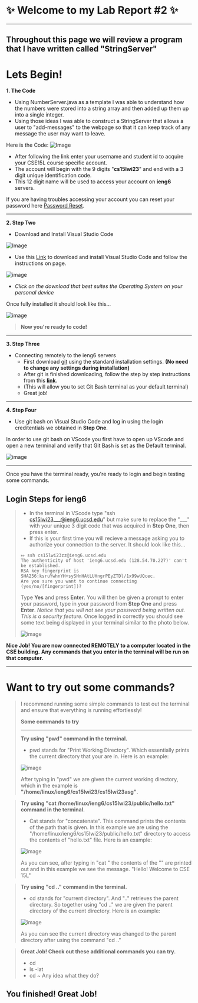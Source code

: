 # ✨ Welcome to my Lab Report #2 ✨
------------------------------------

## Throughout this page we will review a program that I have written called "StringServer" 

# Lets Begin!

**1. The Code**
- Using NumberServer.java as a template I was able to understand how the numbers were stored into a string array and then added up them up into a single integer.
- Using those ideas I was able to construct a StringServer that allows a user to "add-messages" to the webpage so that it can keep track of any message the user may want to leave.

Here is the Code:
![Image]()
* After following the link enter your username and student id to acquire your CSE15L course specific account.
* The account will begin with the 9 digits "**cs15lwi23**" and end with a 3 digit unique identification code.
* This 12 digit name will be used to access your account on **ieng6** servers.

If you are having troubles accessing your account you can reset your password here [Password Reset](https://docs.google.com/document/d/1hs7CyQeh-MdUfM9uv99i8tqfneos6Y8bDU0uhn1wqho/edit).

________________________________________________________________________________________________________________________________________________________

**2. Step Two**
- Download and Install Visual Studio Code

![Image](https://cdn.thenewstack.io/media/2021/10/4f0ac3e0-visual_studio_code.png)

  * Use this [Link](https://code.visualstudio.com/) to download and install Visual Studio Code and follow the instructions on page.

  ![image](https://user-images.githubusercontent.com/122570751/212203157-ac4ed01a-2f38-4263-937d-a0a5efffc4a8.png)
  
  
  * *Click on the download that best suites the Operating System on your personal device*
 
Once fully installed it should look like this...

![image](https://user-images.githubusercontent.com/122570751/212203634-2af23662-4cca-4578-9d13-faa76c3eac39.png)

> **Now you're ready to code!**

________________________________________________________________________________________________________________________________________________________


**3. Step Three**
- Connecting remotely to the ieng6 servers
  * First download [git](https://gitforwindows.org/) using the standard installation settings. **(No need to change any settings during installation)**
  * After git is finished downloading, follow the step by step instructions from this **[link](https://stackoverflow.com/questions/42606837/how-do-i-use-bash-on-windows-from-the-visual-studio-code-integrated-terminal/50527994#50527994)**.
  * (This will allow you to set Git Bash terminal as your default terminal)
  * Great job!
 
________________________________________________________________________________________________________________________________________________________


**4. Step Four**
- Use git bash on Visual Studio Code and log in using the login creditentials we obtained in **Step One**.

In order to use git bash on VScode you first have to open up VScode and open a new terminal and verify that Git Bash is set as the Default terminal. 

![image](https://user-images.githubusercontent.com/122570751/212206604-c444d328-f691-4054-9a4f-131983279ecb.png)

________________________________________________________________________________________________________________________________________________________


Once you have the terminal ready, you're ready to login and begin testing some commands.

## Login Steps for **ieng6**
> - In the terminal in VScode type "ssh cs15lwi23___@ieng6.ucsd.edu" but make sure to replace the "___" with your unique 3 digit code that was acquired in **Step One**, then press enter.
> - If this is your first time you will recieve a message asking you to authorize your connection to the server. It should look like this...
> ```
> ⤇ ssh cs15lwi23zz@ieng6.ucsd.edu
> The authenticity of host 'ieng6.ucsd.edu (128.54.70.227)' can't be established.
> RSA key fingerprint is SHA256:ksruYwhnYH+sySHnHAtLUHngrPEyZTDl/1x99wUQcec.
> Are you sure you want to continue connecting (yes/no/[fingerprint])? 
> ```
> Type **Yes** and press **Enter**.
> You will then be given a prompt to enter your password, type in your password from **Step One** and press **Enter**.
> *Notice that you will not see your password being written out. This is a security feature.*
> Once logged in correctly you should see some text being displayed in your terminal similar to the photo below.
>
> ![image](https://user-images.githubusercontent.com/122570751/212208288-a6695f5e-5af2-4e35-b394-e120428238a9.png)
>

**Nice Job! You are now connected REMOTELY to a computer located in the CSE building.**
**Any commands that you enter in the terminal will be run on that computer.**

________________________________________________________________________________________________________________________________________________________


# **Want to try out some commands?**

> I recommend running some simple commands to test out the terminal and ensure that everything is running effortlessly!
> 
> **Some commands to try**
> ________________________
>
>  **Try using "pwd" command in the terminal.**
>    * pwd stands for "Print Working Directory". Which essentially prints the current directory that your are in.
>    Here is an example:
>    
>    ![image](https://user-images.githubusercontent.com/122570751/212210696-dc771b0e-09da-440d-af50-65ce2dd51545.png)
>    
>    After typing in "pwd" we are given the current working directory, which in the example is **"/home/linux/ieng6/cs15lwi23/cs15lwi23asg"**.


>  **Try using "cat /home/linux/ieng6/cs15lwi23/public/hello.txt" command in the terminal.**
>    * Cat stands for "concatenate". This command prints the contents of the path that is given.
>    In this example we are using the "/home/linux/ieng6/cs15lwi23/public/hello.txt" directory to access the contents of "hello.txt" file.
>    Here is an example:
>    
>    ![image](https://user-images.githubusercontent.com/122570751/212211661-3dd9d5dd-c977-406c-98f9-2cf50322fd65.png)
>    
>    As you can see, after typing in "cat <path>" the contents of the "<path>" are printed out and in this example we see the message.
>    "Hello! Welcome to CSE 15L"

 
>  **Try using "cd .." command in the terminal.**
>    * cd stands for "current directory". And ".." retrieves the parent directory.
>    So together using "cd .." we are given the parent directory of the current directory.
>    Here is an example:
>
>    ![image](https://user-images.githubusercontent.com/122570751/212212767-0edbebe5-b822-4d65-849b-a963d7421a39.png)
>
>    As you can see the current directory was changed to the parent directory after using the command "cd .."
>

 
> **Great Job! Check out these additional commands you can try.**
>    - cd
>    - ls -lat
>    - cd ~
>    Any idea what they do?
  
## You finished! Great Job!
